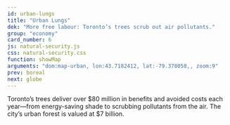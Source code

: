 ```yaml
---
id: urban-lungs
title: "Urban Lungs"
dek: "More free labour: Toronto’s trees scrub out air pollutants."
group: "economy"
card_number: 6
js: natural-security.js
css: natural-security.css
function: showMap
arguments: "dom:map-urban, lon:43.7182412, lat:-79.378058,, zoom:9"
prev: boreal
next: globe
---
```

<div class="map" id="map-urban"></div>

 Toronto’s trees deliver over $80 million in benefits and avoided costs each year—from energy-saving shade to scrubbing pollutants from the air. The city’s urban forest is valued at $7 billion.
